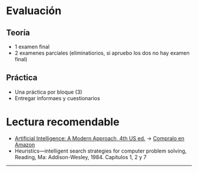# Evaluación

## Teoría

- 1 examen final
- 2 examenes parciales (eliminatiorios, si apruebo los dos no hay examen final)

## Práctica

- Una práctica por bloque (3)
- Entregar informaes y cuestionarios

# Lectura recomendable

- [Artificial Intelligence: A Modern Approach, 4th US ed.](https://aima.cs.berkeley.edu/) -> [Compralo en Amazon](https://www.amazon.es/Artificial-Intelligence-Modern-Approach-Global/dp/1292401133/ref=sr_1_1?__mk_es_ES=%C3%85M%C3%85%C5%BD%C3%95%C3%91&crid=298X0EXVFDU5O&keywords=Artificial+Intelligence%3A+A+Modern+Approach%2C+4th+US+ed.&qid=1694449873&sprefix=artificial+intelligence+a+modern+approach+4th+us+ed+%2Caps%2C194&sr=8-1)
- Heuristics—intelligent search strategies for computer problem solving, Reading, Ma: Addison-Wesley, 1984. Capítulos 1, 2 y 7

---